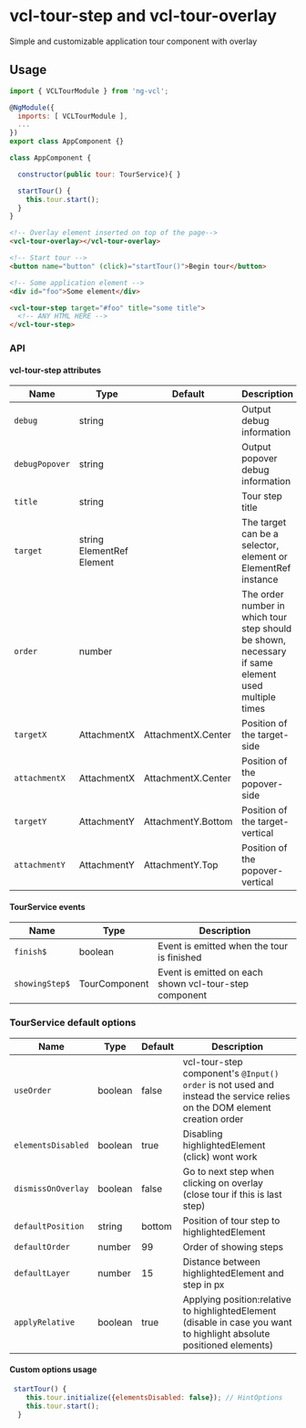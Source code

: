 # vcl-tour-step and vcl-tour-overlay

Simple and customizable application tour component with overlay

## Usage

```js
import { VCLTourModule } from 'ng-vcl';

@NgModule({
  imports: [ VCLTourModule ],
  ...
})
export class AppComponent {}

class AppComponent {

  constructor(public tour: TourService){ }

  startTour() {
    this.tour.start();
  }
}
```

```html
<!-- Overlay element inserted on top of the page-->
<vcl-tour-overlay></vcl-tour-overlay>

<!-- Start tour -->
<button name="button" (click)="startTour()">Begin tour</button>

<!-- Some application element -->
<div id="foo">Some element</div>

<vcl-tour-step target="#foo" title="some title">
  <!-- ANY HTML HERE -->
</vcl-tour-step>
```

### API

#### vcl-tour-step attributes

| Name                     | Type                          | Default            | Description
| ------------------------ | ----------------------------- | ------------------ | --------------
| `debug`                  | string                        |                    | Output debug information
| `debugPopover`           | string                        |                    | Output popover debug information
| `title`                  | string                        |                    | Tour step title
| `target`                 | string  ElementRef  Element   |                    | The target can be a selector, element or ElementRef instance
| `order`                  | number                        |                    | The order number in which tour step should be shown, necessary if same element used multiple times
| `targetX`                | AttachmentX                   | AttachmentX.Center | Position of the target-side
| `attachmentX`            | AttachmentX                   | AttachmentX.Center | Position of the popover-side
| `targetY`                | AttachmentY                   | AttachmentY.Bottom | Position of the target-vertical
| `attachmentY`            | AttachmentY                   | AttachmentY.Top    | Position of the popover-vertical


#### TourService events

| Name                     | Type          | Description
| ------------------------ | ------------- | --------------
| `finish$`                | boolean       | Event is emitted when the tour is finished
| `showingStep$`           | TourComponent | Event is emitted on each shown vcl-tour-step component

### TourService default options

| Name                     | Type        | Default  | Description
| ------------------------ | ----------- | -------- |--------------
| `useOrder`               | boolean     |    false | vcl-tour-step component's `@Input() order` is not used and instead the service relies on the DOM element creation order
| `elementsDisabled`       | boolean     |     true | Disabling highlightedElement (click) wont work
| `dismissOnOverlay`       | boolean     |    false | Go to next step when clicking on overlay (close tour if this is last step)
| `defaultPosition`        | string      |   bottom | Position of tour step to highlightedElement
| `defaultOrder`           | number      |       99 | Order of showing steps
| `defaultLayer`           | number      |       15 | Distance between highlightedElement and step in px
| `applyRelative`          | boolean     |     true | Applying position:relative to highlightedElement (disable in case you want to highlight absolute positioned elements)

#### Custom options usage

```js
 startTour() {
    this.tour.initialize({elementsDisabled: false}); // HintOptions
    this.tour.start();
  }
```
